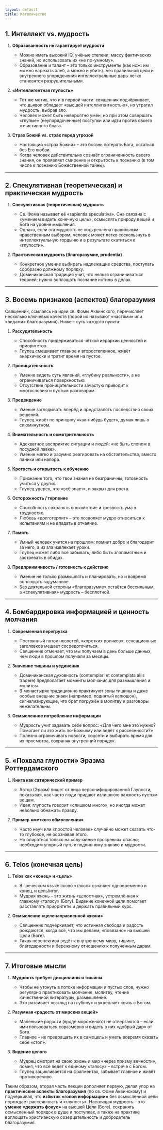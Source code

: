 ```yaml
---
layout: default
title: Католичество
---
```


## 1. Интеллект vs. мудрость

1. **Образованность не гарантирует мудрости**  
   - Можно иметь высокий IQ, учёные степени, массу фактических знаний, но использовать их «не по-умному».  
   - Образование и талант – это только инструменты (как нож: им можно нарезать хлеб, а можно и убить). Без правильной цели и внутреннего упорядочения интеллектуальные дары легко становятся разрушительными.

2. **«Интеллигентная глупость»**  
   - Тот же мотив, что и в первой части: священник подчёркивает, что дьявол обладает «высшей интеллигентностью», но утратил мудрость, выбрав зло.  
   - Человек может быть невероятно умён, но при этом совершать «глупые» (неупорядоченные) поступки или идти против своего же истинного блага.

3. **Страх Божий vs. страх перед угрозой**  
   - Настоящий «страх Божий» – это боязнь потерять Бога, остаться без Его любви.  
   - Когда человек действительно сознаёт ограниченность своего знания, он проявляет смирение и открытость к познанию (в том числе к познанию Божественной тайны).

---

## 2. Спекулятивная (теоретическая) и практическая мудрость

1. **Спекулятивная (теоретическая) мудрость**  
   - Св. Фома называет её «sapientia speculativa». Она связана с «умением видеть конечную цель», осмыслять природу вещей и Бога на уровне мышления.  
   - Однако, если эта мудрость не подкреплена правильным нравственным выбором, человек может легко соскользнуть в интеллектуальную гордыню и в результате скатиться к «глупости».

2. **Практическая мудрость (благоразумие, prudentia)**  
   - Конкретное умение выбирать надлежащие средства, поступать сообразно должному порядку.  
   - Доминиканская традиция учит, что нельзя ограничиваться теорией; нужно воплощать познание истины в делах.

---

## 3. Восемь признаков (аспектов) благоразумия

Священник, ссылаясь на идеи св. Фомы Аквинского, перечисляет несколько ключевых качеств (порой их называют «частями» или «видами» благоразумия). Ниже – суть каждого пункта:

1. **Рассудительность**  
   - Способность придерживаться чёткой иерархии ценностей и приоритетов.  
   - Глупец смешивает главное и второстепенное, живёт анархически и тратит время на пустое.

2. **Проницательность**  
   - Умение видеть суть явлений, «глубину реальности», а не ограничиваться поверхностью.  
   - Отсутствие проницательности зачастую приводит к многословию и пустым разговорам.

3. **Предвидение**  
   - Умение заглядывать вперёд и представлять последствия своих решений.  
   - Глупец живёт по принципу «как-нибудь будет», думая лишь о сиюминутном.

4. **Внимательность и осмотрительность**  
   - Адекватное восприятие ситуации и людей: «не быть слоном в посудной лавке».  
   - Умение мягко и разумно реагировать на обстоятельства, вместо паники или напора.

5. **Кротость и открытость к обучению**  
   - Признание того, что твои знания не безграничны; готовность учиться у других.  
   - Глупец уверен, что «всё знает», и закрыт для роста.

6. **Осторожность / терпение**  
   - Способность сохранять спокойствие и трезвость ума в трудностях.  
   - Любовь «долготерпит» – это позволяет мудро относиться к испытаниям и не впадать в отчаяние.

7. **Память**  
   - Умный человек учится на прошлом: помнит добро и благодарит за него, а из зла извлекает уроки.  
   - Глупец может либо всё забывать, либо быть злопамятным и застревать в обидах.

8. **Предприимчивость / готовность к действию**  
   - Умение не только размышлять и планировать, но и вовремя воплощать задуманное.  
   - Без деятельной стороны «благоразумие» остаётся бессильным, а «спекулятивная» мудрость – бесплотной.

---

## 4. Бомбардировка информацией и ценность молчания

1. **Современная перегрузка**  
   - Постоянный поток новостей, «коротких роликов», сенсационных заголовков мешает сосредоточиться.  
   - Священник отмечает, что мы получаем в день больше данных, чем люди в прошлом получали за месяцы.

2. **Значение тишины и уединения**  
   - Доминиканская духовность (contemplari et contemplata aliis tradere) предполагает моменты молчания для размышления и молитвы.  
   - В монастырях традиционно практикуют зоны тишины и даже особые внешние знаки (например, поднятый капюшон), сигнализирующие, что брат погружён в молитву и разговоры нежелательны.

3. **Осмысленное потребление информации**  
   - Мудрость учит задавать себе вопрос: «Для чего мне это нужно? Помогает ли это жить по-Божьему или ведёт к рассеянности?»  
   - Полезно ограничивать новости, соцсети и выбирать время для их просмотра, сохраняя внутренний порядок.

---

## 5. «Похвала глупости» Эразма Роттердамского

1. **Книга как сатирический пример**  
   - Автор (Эразм) пишет от лица персонифицированной Глупости, показывая, как часто люди придают излишнюю важность пустым вещам.  
   - Идея: глупость говорит «слишком много», но иногда может невольно обнажать правду.

2. **Пример «меткого обмолвления»**  
   - Часто неуч или «простой человек» случайно может сказать что-то глубокое, не осознавая этого.  
   - Но опираться только на «случайные прозрения» опасно; необходим упорный путь к подлинному знанию и мудрости.

---

## 6. Telos (конечная цель)

1. **Telos как «конец» и «цель»**  
   - В греческом языке слово «тэлос» означает одновременно и конец, и цель/итог.  
   - Мудрая жизнь – это жизнь «целостная», устремлённая к главному «тэлосу» (Богу). Видение конечной цели помогает расставлять приоритеты и держать правильный курс.

2. **Осмысление «целенаправленной жизни»**  
   - Священник подчёркивает, что истинная свобода и радость рождаются, когда всё, что мы делаем, «повязано» на высшей Цели (Боге).  
   - Такая перспектива ведёт к внутреннему миру, тишине, благодарности и бережному отношению к полученным дарам.

---

## 7. Итоговые мысли

1. **Мудрость требует дисциплины и тишины**  
   - Чтобы не утонуть в потоке информации и пустых слов, нужно регулярно практиковать молчание, молитву, чтение качественной литературы, размышление.  
   - Это развивает «взгляд на глубину» и укрепляет связь с Богом.

2. **Разумная «радость от мирских вещей»**  
   - Маленькие радости (вроде мороженого) не отвергаются – если ими пользоваться соразмерно и видеть в них «добрый дар» от Бога.  
   - Главное – не превращать их в самоцель и уметь вовремя сказать себе «стоп».

3. **Видение целого**  
   - Мудрец смотрит на свою жизнь и мир «через призму вечности», помня, что всё ведёт к единому «тэлосу» – встрече с Богом.  
   - Глупец зацикливается на фрагментах, забывает главное и живёт противоречиво.

Таким образом, вторая часть лекции дополняет первую, делая упор на **практические аспекты благоразумия** (по св. Фоме Аквинскому) и подчёркивая, что **избыток «голой информации»** без осмысленной цели порождает рассеянность и «глупость». Настоящая мудрость – это **умение «держать фокус»** на высшей Цели (Боге), сохранять осмысленный порядок в душе и поступках, а также на практике воплощать христианскую созерцательность и добродетель благоразумия.
